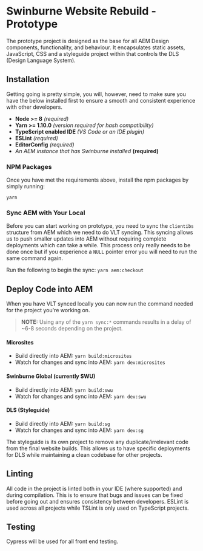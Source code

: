 # Swinburne Website Rebuild - Prototype
The prototype project is designed as the base for all AEM Design components, functionality, and behaviour. It encapsulates static assets, JavaScript, CSS and a styleguide project within that controls the DLS (Design Language System).

## Installation
Getting going is pretty simple, you will, however, need to make sure you have the below installed first to ensure a smooth and consistent experience with other developers.

- **Node >= 8** _(required)_
- **Yarn >= 1.10.0** _(version required for hash compatibility)_
- **TypeScript enabled IDE** _(VS Code or an IDE plugin)_
- **ESLint** _(required)_
- **EditorConfig** _(required)_
- _An AEM instance that has Swinburne installed_ **(required)**

### NPM Packages
Once you have met the requirements above, install the npm packages by simply running:

`yarn`

### Sync AEM with Your Local
Before you can start working on prototype, you need to sync the `clientibs` structure from AEM which we need to do VLT syncing. This syncing allows us to push smaller updates into AEM without requiring complete deployments which can take a while. This process only really needs to be done once but if you experience a `NULL` pointer error you will need to run the same command again.

Run the following to begin the sync: `yarn aem:checkout`

## Deploy Code into AEM
When you have VLT synced locally you can now run the command needed for the project you're working on.

>**NOTE:** Using any of the `yarn sync:*` commands results in a delay of ~6-8 seconds depending on the project.

#### Microsites
- Build directly into AEM: `yarn build:microsites`
- Watch for changes and sync into AEM: `yarn dev:microsites`

#### Swinburne Global (currently SWU)
- Build directly into AEM: `yarn build:swu`
- Watch for changes and sync into AEM: `yarn dev:swu`

#### DLS (Styleguide)
- Build directly into AEM: `yarn build:sg`
- Watch for changes and sync into AEM: `yarn dev:sg`

The styleguide is its own project to remove any duplicate/irrelevant code from the final website builds. This allows us to have specific deployments for DLS while maintaining a clean codebase for other projects.

## Linting
All code in the project is linted both in your IDE (where supported) and during compilation. This is to ensure that bugs and issues can be fixed before going out and ensures consistency between developers. ESLint is used across all projects while TSLint is only used on TypeScript projects.

## Testing
Cypress will be used for all front end testing.

